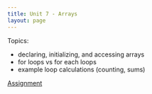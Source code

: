 ```yaml
---
title: Unit 7 - Arrays
layout: page
---
```


Topics:
- declaring, initializing, and accessing arrays
- for loops vs for each loops
- example loop calculations (counting, sums)

[Assignment](Unit7_Assignment)


